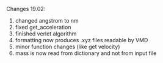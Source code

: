Changes 19.02:
1. changed angstrom to nm
2. fixed get_acceleration
3. finished verlet algorithm
4. formatting now produces .xyz files readable by VMD
5. minor function changes (like get velocity)
6. mass is now read from dictionary and not from input file
 

